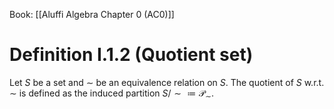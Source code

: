 Book: [[Aluffi Algebra Chapter 0 (AC0)]]
# Definition I.1.2 (Quotient set)
Let $S$ be a set and $\sim$ be an equivalence relation on $S$.
The quotient of $S$ w.r.t. $\sim$ is defined as the induced partition $S/{\sim}\coloneqq\mathscr{P}_{\sim}$.